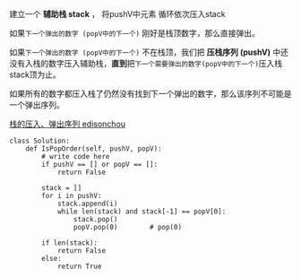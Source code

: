 建立一个 **辅助栈 stack** ， 将pushV中元素 循环依次压入stack

如果`下一个弹出的数字 (popV中的下一个)` 刚好是栈顶数字，那么直接弹出。

如果`下一个弹出的数字 (popV中的下一个)` 不在栈顶，我们把 **压栈序列 (pushV)** 中还没有入栈的数字压入辅助栈，**直到**把`下一个需要弹出的数字(popV中的下一个)`压入栈stack顶为止。

如果所有的数字都压入栈了仍然没有找到下一个弹出的数字，那么该序列不可能是一个弹出序列。

[栈的压入、弹出序列 edisonchou](https://www.cnblogs.com/edisonchou/p/4779755.html)

```python3
class Solution:
    def IsPopOrder(self, pushV, popV):
        # write code here
        if pushV == [] or popV == []:
            return False
        
        stack = []
        for i in pushV:
            stack.append(i)
            while len(stack) and stack[-1] == popV[0]:
                stack.pop()
                popV.pop(0)        # pop(0) 
            
        if len(stack): 
            return False
        else:
            return True
```            
